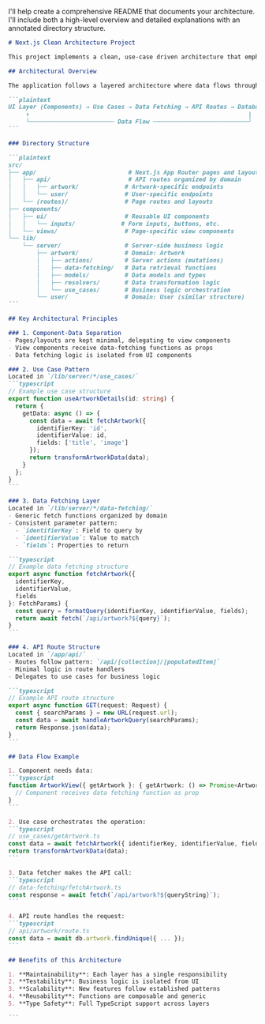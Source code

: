 I'll help create a comprehensive README that documents your architecture. I'll include both a high-level overview and detailed explanations with an annotated directory structure.

````markdown:my-app/README.md
# Next.js Clean Architecture Project

This project implements a clean, use-case driven architecture that emphasizes separation of concerns and maintainable code structure. The architecture is designed to handle complex data flows while keeping components simple and focused.

## Architectural Overview

The application follows a layered architecture where data flows through distinct layers:

```plaintext
UI Layer (Components) → Use Cases → Data Fetching → API Routes → Database
     ↑                                                              |
     └──────────────────────── Data Flow ───────────────────────────┘
```

### Directory Structure

```plaintext
src/
├── app/                          # Next.js App Router pages and layouts
│   ├── api/                      # API routes organized by domain
│   │   ├── artwork/             # Artwork-specific endpoints
│   │   └── user/                # User-specific endpoints
│   └── (routes)/                # Page routes and layouts
├── components/
│   ├── ui/                      # Reusable UI components
│   │   └── inputs/             # Form inputs, buttons, etc.
│   └── views/                   # Page-specific view components
└── lib/
    └── server/                  # Server-side business logic
        ├── artwork/             # Domain: Artwork
        │   ├── actions/         # Server actions (mutations)
        │   ├── data-fetching/   # Data retrieval functions
        │   ├── models/          # Data models and types
        │   ├── resolvers/       # Data transformation logic
        │   └── use_cases/       # Business logic orchestration
        └── user/                # Domain: User (similar structure)
```

## Key Architectural Principles

### 1. Component-Data Separation
- Pages/layouts are kept minimal, delegating to view components
- View components receive data-fetching functions as props
- Data fetching logic is isolated from UI components

### 2. Use Case Pattern
Located in `/lib/server/*/use_cases/`
```typescript
// Example use case structure
export function useArtworkDetails(id: string) {
  return {
    getData: async () => {
      const data = await fetchArtwork({
        identifierKey: 'id',
        identifierValue: id,
        fields: ['title', 'image']
      });
      return transformArtworkData(data);
    }
  };
}
```

### 3. Data Fetching Layer
Located in `/lib/server/*/data-fetching/`
- Generic fetch functions organized by domain
- Consistent parameter pattern:
  - `identifierKey`: Field to query by
  - `identifierValue`: Value to match
  - `fields`: Properties to return

```typescript
// Example data fetching structure
export async function fetchArtwork({
  identifierKey,
  identifierValue,
  fields
}: FetchParams) {
  const query = formatQuery(identifierKey, identifierValue, fields);
  return await fetch(`/api/artwork?${query}`);
}
```

### 4. API Route Structure
Located in `/app/api/`
- Routes follow pattern: `/api/[collection]/[populatedItem]`
- Minimal logic in route handlers
- Delegates to use cases for business logic

```typescript
// Example API route structure
export async function GET(request: Request) {
  const { searchParams } = new URL(request.url);
  const data = await handleArtworkQuery(searchParams);
  return Response.json(data);
}
```

## Data Flow Example

1. Component needs data:
```typescript
function ArtworkView({ getArtwork }: { getArtwork: () => Promise<Artwork> }) {
  // Component receives data fetching function as prop
}
```

2. Use case orchestrates the operation:
```typescript
// use_cases/getArtwork.ts
const data = await fetchArtwork({ identifierKey, identifierValue, fields });
return transformArtworkData(data);
```

3. Data fetcher makes the API call:
```typescript
// data-fetching/fetchArtwork.ts
const response = await fetch(`/api/artwork?${queryString}`);
```

4. API route handles the request:
```typescript
// api/artwork/route.ts
const data = await db.artwork.findUnique({ ... });
```

## Benefits of this Architecture

1. **Maintainability**: Each layer has a single responsibility
2. **Testability**: Business logic is isolated from UI
3. **Scalability**: New features follow established patterns
4. **Reusability**: Functions are composable and generic
5. **Type Safety**: Full TypeScript support across layers

```

````
